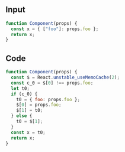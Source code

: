 
## Input

```javascript
function Component(props) {
  const x = { ["foo"]: props.foo };
  return x;
}

```

## Code

```javascript
function Component(props) {
  const $ = React.unstable_useMemoCache(2);
  const c_0 = $[0] !== props.foo;
  let t0;
  if (c_0) {
    t0 = { foo: props.foo };
    $[0] = props.foo;
    $[1] = t0;
  } else {
    t0 = $[1];
  }
  const x = t0;
  return x;
}

```
      